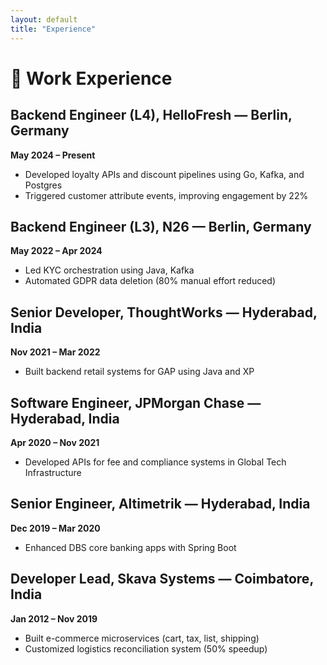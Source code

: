 ```yaml
---
layout: default
title: "Experience"
---
```


# 💼 Work Experience

## Backend Engineer (L4), HelloFresh — Berlin, Germany  
**May 2024 – Present**
- Developed loyalty APIs and discount pipelines using Go, Kafka, and Postgres
- Triggered customer attribute events, improving engagement by 22%

## Backend Engineer (L3), N26 — Berlin, Germany  
**May 2022 – Apr 2024**
- Led KYC orchestration using Java, Kafka
- Automated GDPR data deletion (80% manual effort reduced)

## Senior Developer, ThoughtWorks — Hyderabad, India  
**Nov 2021 – Mar 2022**
- Built backend retail systems for GAP using Java and XP

## Software Engineer, JPMorgan Chase — Hyderabad, India  
**Apr 2020 – Nov 2021**
- Developed APIs for fee and compliance systems in Global Tech Infrastructure

## Senior Engineer, Altimetrik — Hyderabad, India  
**Dec 2019 – Mar 2020**
- Enhanced DBS core banking apps with Spring Boot

## Developer Lead, Skava Systems — Coimbatore, India  
**Jan 2012 – Nov 2019**
- Built e-commerce microservices (cart, tax, list, shipping)
- Customized logistics reconciliation system (50% speedup)